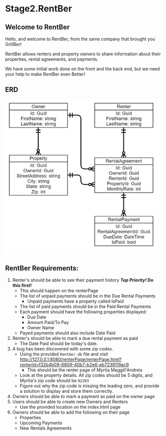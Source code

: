 # Stage2.RentBer

## Welcome to RentBer

Hello, and welcome to RentBer, from the same company that brought you GrillBer!

RentBer allows renters and property owners to share information about their properties, rental agreements, and payments.

We have some initial work done on the front and the back end, but we need your help to make RentBer even Better!


## ERD
![ERD](/ERD.jpg)
 
## RentBer Requirements:

1. Renter's should be able to see their payment history **_Top Priority!_ Do this first!**
    - This should happen on the renterPage
    - The list of unpaid payments should be in the Due Rental Payments
        - Unpaid payments have a property called IsPaid
    - The list of paid payments should be in the Paid Rental Payments
    - Each payment should have the following properties displayed:
        - Due Date
        - Amount Paid/To Pay
        - Owner Name
    - Payed payments should also include Date Paid
1. Renter's should be able to mark a due rental payment as paid
    - The Date Paid should be today's date.
1. A bug has been discovered with some zip codes.
    - Using the provided `Rentber.db` file and visit http://127.0.0.1:8080/renterPage/renterPage.html?renterId=f32b4b09-6809-40b7-b2e6-eb7239119ac9
        - This should be the renter page of Myrtia Maggill'Andreis
    - Look at the property details. All zip codes should be 5 digits, and Myrtia's zip code should be `02203`
    - Figure out why the zip code is missing the leading zero, and provide a solution to display and store them correctly.
1. Owners should be able to mark a payment as paid on the owner page
1. Users should be able to create new Owners and Renters
    - Use the provided location on the index.html page
1. Owners should be able to add the following on their page
    - Properties
    - Upcoming Payments
    - New Rentals Agreements 

